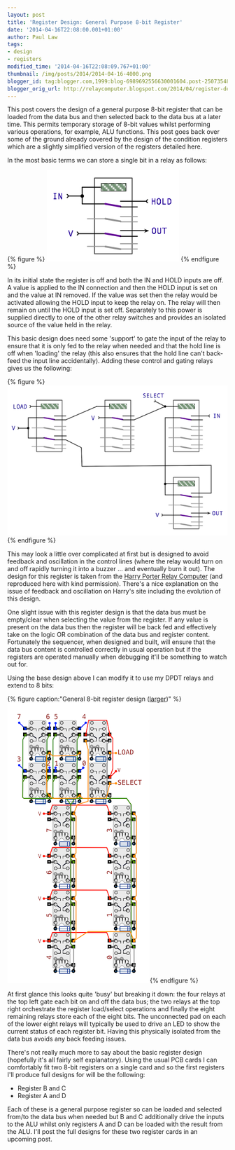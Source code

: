 ```yaml
---
layout: post
title: 'Register Design: General Purpose 8-bit Register'
date: '2014-04-16T22:08:00.001+01:00'
author: Paul Law
tags:
- design
- registers
modified_time: '2014-04-16T22:08:09.767+01:00'
thumbnail: /img/posts/2014/2014-04-16-4000.png
blogger_id: tag:blogger.com,1999:blog-6989692556630001604.post-2507354803942553873
blogger_orig_url: http://relaycomputer.blogspot.com/2014/04/register-design-general-purpose-8-bit.html
---
```


This post covers the design of a general purpose 8-bit register that can be 
loaded from the data bus and then selected back to the data bus at a later 
time. This permits temporary storage of 8-bit values whilst performing various 
operations, for example, ALU functions. This post goes back over some of the 
ground already covered by the design of the condition registers which are a 
slightly simplified version of the registers detailed here.

In the 
most basic terms we can store a single bit in a relay as follows:

{% figure %}
![Basic design of a 1-bit register](/assets/img/posts/2014/2014-04-16-0000.png)
{% endfigure %}

In its initial state the 
register is off and both the IN and HOLD inputs are off. A value is applied to 
the IN connection and then the HOLD input is set on and the value at IN 
removed. If the value was set then the relay would be activated allowing the 
HOLD input to keep the relay on. The relay will then remain on until the HOLD 
input is set off. Separately to this power is supplied directly to one of the 
other relay switches and provides an isolated source of the value held in the 
relay.

This basic design does need some 'support' to gate the input 
of the relay to ensure that it is only fed to the relay when needed and that 
the hold line is off when 'loading' the relay (this also ensures that the hold 
line can't back-feed the input line accidentally). Adding these control and 
gating relays gives us the following:

{% figure %}![1-Bit general relay with select and load lines](/assets/img/posts/2014/2014-04-16-0001.png){% endfigure %}

This may look a little over complicated at first but is designed 
to avoid feedback and oscillation in the control lines (where the relay would 
turn on and off rapidly turning it into a buzzer ... and eventually burn it 
out). The design for this register is taken from the 
[Harry Porter Relay Computer](http://web.cecs.pdx.edu/~harry/Relay/index.html) 
(and reproduced here with kind permission). There's 
a nice explanation on the issue of feedback and oscillation on Harry's site 
including the evolution of this design.

One slight issue with this 
register design is that the data bus must be empty/clear when selecting the 
value from the register. If any value is present on the data bus then the 
register will be back fed and effectively take on the logic OR combination of 
the data bus and register content. Fortunately the sequencer, when designed 
and built, will ensure that the data bus content is controlled correctly in 
usual operation but if the registers are operated manually when debugging 
it'll be something to watch out for.

Using the base design above I 
can modify it to use my DPDT relays and extend to 8 bits:

{% figure caption:"General 8-bit register design ([larger](/assets/img/posts/2014/2014-04-16-1000.png))" %}![General 8-bit register design](/assets/img/posts/2014/2014-04-16-0002.png){% endfigure %}

At first 
glance this looks quite 'busy' but breaking it down: the four relays at the 
top left gate each bit on and off the data bus; the two relays at the top 
right orchestrate the register load/select operations and finally the eight 
remaining relays store each of the eight bits. The unconnected pad on each of 
the lower eight relays will typically be used to drive an LED to show the 
current status of each register bit. Having this physically isolated from the 
data bus avoids any back feeding issues.

There's not really much 
more to say about the basic register design (hopefully it's all fairly self 
explanatory). Using the usual PCB cards I can comfortably fit two 8-bit 
registers on a single card and so the first registers I'll produce full 
designs for will be the following:

* Register B and C
* Register A and D

Each of these is a general purpose 
register so can be loaded and selected from/to the data bus when needed but B 
and C additionally drive the inputs to the ALU whilst only registers A and D 
can be loaded with the result from the ALU. I'll post the full designs for 
these two register cards in an upcoming post.
